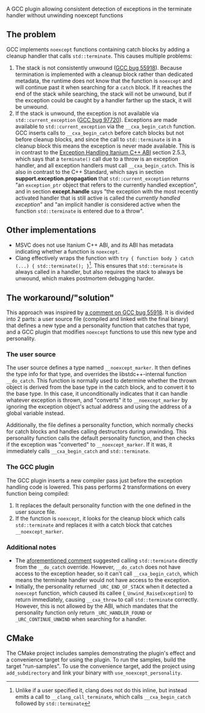 A GCC plugin allowing consistent detection of exceptions in the terminate handler without unwinding noexcept functions

## The problem

GCC implements `noexcept` functions containing catch blocks by adding a cleanup handler that calls `std::terminate`.  This causes multiple problems:

1. The stack is not consistently unwound ([GCC bug 55918](https://gcc.gnu.org/bugzilla/show_bug.cgi?id=55918)).  Because termination is implemented with a cleanup block rather than dedicated metadata, the runtime does not know that the function is `noexcept` and will continue past it when searching for a `catch` block.  If it reaches the end of the stack while searching, the stack will not be unwound, but if the exception could be caught by a handler farther up the stack, it will be unwound.
2. If the stack is unwound, the exception is not available via `std::current_exception` ([GCC bug 97720](https://gcc.gnu.org/bugzilla/show_bug.cgi?id=97720)).  Exceptions are made available to `std::current_exception` via the `__cxa_begin_catch` function.  GCC inserts calls to `__cxa_begin_catch` before catch blocks but not before cleanup blocks, and since the call to `std::terminate` is in a cleanup block this means the exception is never made available.  This is in contrast to the [Exception Handling Itanium C++ ABI](https://itanium-cxx-abi.github.io/cxx-abi/abi-eh.html) section 2.5.3, which says that a `terminate()` call due to a throw is an exception handler, and all exception handlers must call `__cxa_begin_catch`.  This is also in contrast to the C++ Standard, which says in section **support.exception.propagation** that `std::current_exception` returns "an `exception_ptr` object that refers to the currently handled exception", and in section **except.handle** says "the exception with the most recently activated handler that is still active is called the *currently handled exception*" and "an implicit handler is considered active when the function `std::terminate` is entered due to a throw".

## Other implementations

* MSVC does not use Itanium C++ ABI, and its ABI has metadata indicating whether a function is `noexcept`.
* Clang effectively wraps the function with `try { function body } catch (...) { std::terminate(); }`[^clang_call_terminate].  This ensures that `std::terminate` is always called in a handler, but also requires the stack to always be unwound, which makes postmortem debugging harder.
[^clang_call_terminate]: Unlike if a user specified it, clang does not do this inline, but instead emits a call to `__clang_call_terminate`, which calls `__cxa_begin_catch` followed by `std::terminate`

## The workaround/"solution"

This approach was inspired by [a comment on GCC bug 55918](https://gcc.gnu.org/bugzilla/show_bug.cgi?id=55918#c6).  It is divided into 2 parts: a user source file (compiled and linked with the final binary) that defines a new type and a personality function that catches that type, and a GCC plugin that modifies `noexcept` functions to use this new type and personality.

### The user source

The user source defines a type named `__noexcept_marker`.  It then defines the type info for that type, and overrides the libstdc++-internal function `__do_catch`.  This function is normally used to determine whether the thrown object is derived from the base type in the catch block, and to convert it to the base type.  In this case, it unconditionally indicates that it can handle whatever exception is thrown, and "converts" it to `__noexcept_marker` by ignoring the exception object's actual address and using the address of a global variable instead.

Additionally, the file defines a personality function, which normally checks for catch blocks and handles calling destructors during unwinding.  This personality function calls the default personality function, and then checks if the exception was "converted" to `__noexcept_marker`.  If it was, it immediately calls `__cxa_begin_catch` and `std::terminate`.

### The GCC plugin

The GCC plugin inserts a new compiler pass just before the exception handling code is lowered.  This pass performs 2 transformations on every function being compiled:

1. It replaces the default personality function with the one defined in the user source file.
2. If the function is `noexcept`, it looks for the cleanup block which calls `std::terminate` and replaces it with a catch block that catches `__noexcept_marker`.

### Additional notes

* The [aforementioned comment](https://gcc.gnu.org/bugzilla/show_bug.cgi?id=55918#c6) suggested calling `std::terminate` directly from the `__do_catch` override.  However, `__do_catch` does not have access to the exception header, so it can't call `__cxa_begin_catch`, which means the terminate handler would not have access to the exception.
* Initially, the personality returned `_URC_END_OF_STACK` when it detected a `noexcept` function, which caused its callee (`_Unwind_RaiseException`) to return immediately, causing `__cxa_throw` to call `std::terminate` correctly.  However, this is not allowed by the ABI, which mandates that the personality function only return `_URC_HANDLER_FOUND` or `_URC_CONTINUE_UNWIND` when searching for a handler.

## CMake

The CMake project includes samples demonstrating the plugin's effect and a convenience target for using the plugin.  To run the samples, build the target "run-samples".  To use the convenience target, add the project using `add_subdirectory` and link your binary with `use_noexcept_personality`.
